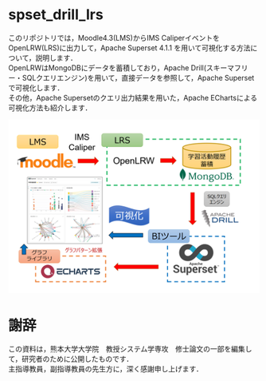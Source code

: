 
# spset_drill_lrs
このリポジトリでは，Moodle4.3(LMS)からIMS CaliperイベントをOpenLRW(LRS)に出力して，Apache Superset 4.1.1 を用いて可視化する方法について，説明します．  
OpenLRWはMongoDBにデータを蓄積しており，Apache Drill(スキーマフリー・SQLクエリエンジン)を用いて，直接データを参照して，Apache Supersetで可視化します．  
その他，Apache Supersetのクエリ出力結果を用いた，Apache EChartsによる可視化方法も紹介します．    

![概要図](/image/概要図_v6.png)

# 謝辞
この資料は，熊本大学大学院　教授システム学専攻　修士論文の一部を編集して，研究者のために公開したものです．  
主指導教員，副指導教員の先生方に，深く感謝申し上げます．
